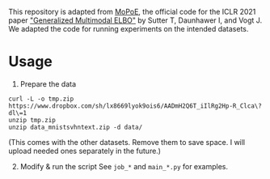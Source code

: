 This repository is adapted from [MoPoE](https://github.com/thomassutter/MoPoE/tree/477a441ecb6c735a0b8af4d643fe3ac04c58171f), 
the official code for the ICLR 2021 paper ["Generalized Multimodal ELBO"](https://openreview.net/forum?id=5Y21V0RDBV) by Sutter T, Daunhawer I, and Vogt J.
We adapted the code for running experiments on the intended datasets.

# Usage

1. Prepare the data

```
curl -L -o tmp.zip https://www.dropbox.com/sh/lx8669lyok9ois6/AADmH2Q6T_iIlRg2Hp-R_Clca\?dl\=1
unzip tmp.zip
unzip data_mnistsvhntext.zip -d data/
```
(This comes with the other datasets. Remove them to save space. I will upload needed ones separately in the future.)

2. Modify & run the script
See `job_*` and `main_*.py` for examples.
